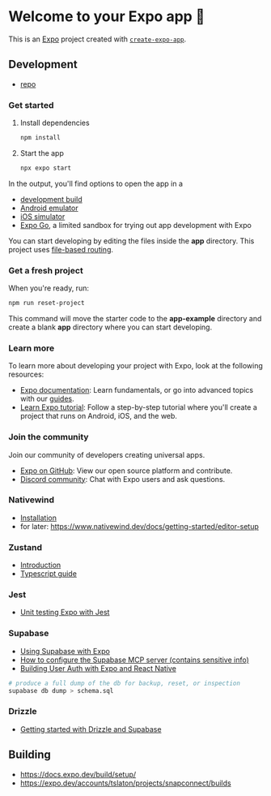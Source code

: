 # Welcome to your Expo app 👋

This is an [Expo](https://expo.dev) project created with [`create-expo-app`](https://www.npmjs.com/package/create-expo-app).

## Development
- [repo](https://github.com/tslaton/gauntletai-snapconnect)

### Get started

1. Install dependencies

   ```bash
   npm install
   ```

2. Start the app

   ```bash
   npx expo start
   ```

In the output, you'll find options to open the app in a

- [development build](https://docs.expo.dev/develop/development-builds/introduction/)
- [Android emulator](https://docs.expo.dev/workflow/android-studio-emulator/)
- [iOS simulator](https://docs.expo.dev/workflow/ios-simulator/)
- [Expo Go](https://expo.dev/go), a limited sandbox for trying out app development with Expo

You can start developing by editing the files inside the **app** directory. This project uses [file-based routing](https://docs.expo.dev/router/introduction).

### Get a fresh project

When you're ready, run:

```bash
npm run reset-project
```

This command will move the starter code to the **app-example** directory and create a blank **app** directory where you can start developing.

### Learn more

To learn more about developing your project with Expo, look at the following resources:

- [Expo documentation](https://docs.expo.dev/): Learn fundamentals, or go into advanced topics with our [guides](https://docs.expo.dev/guides).
- [Learn Expo tutorial](https://docs.expo.dev/tutorial/introduction/): Follow a step-by-step tutorial where you'll create a project that runs on Android, iOS, and the web.

### Join the community

Join our community of developers creating universal apps.

- [Expo on GitHub](https://github.com/expo/expo): View our open source platform and contribute.
- [Discord community](https://chat.expo.dev): Chat with Expo users and ask questions.


### Nativewind

- [Installation](https://www.nativewind.dev/docs/getting-started/installation)
- for later: https://www.nativewind.dev/docs/getting-started/editor-setup

### Zustand

- [Introduction](https://zustand.docs.pmnd.rs/getting-started/introduction)
- [Typescript guide](https://github.com/pmndrs/zustand/blob/main/docs/guides/typescript.md)

### Jest

- [Unit testing Expo with Jest](https://docs.expo.dev/develop/unit-testing/)

### Supabase

- [Using Supabase with Expo](https://docs.expo.dev/guides/using-supabase/)
- [How to configure the Supabase MCP server (contains sensitive info)](https://supabase.com/docs/guides/getting-started/mcp)
- [Building User Auth with Expo and React Native](https://supabase.com/docs/guides/getting-started/tutorials/with-expo-react-native?utm_source=expo&utm_medium=referral&utm_term=expo-react-native&queryGroups=database-method&database-method=sql)


```bash
# produce a full dump of the db for backup, reset, or inspection
supabase db dump > schema.sql
```

### Drizzle

- [Getting started with Drizzle and Supabase](https://orm.drizzle.team/docs/get-started/supabase-new)

## Building

- https://docs.expo.dev/build/setup/
- https://expo.dev/accounts/tslaton/projects/snapconnect/builds
